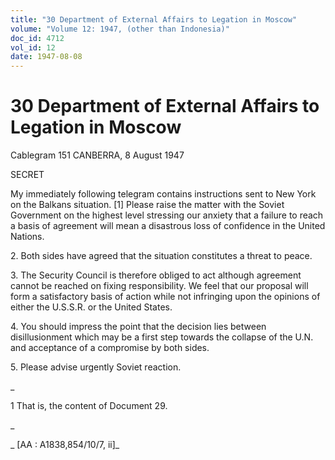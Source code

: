 ```yaml
---
title: "30 Department of External Affairs to Legation in Moscow"
volume: "Volume 12: 1947, (other than Indonesia)"
doc_id: 4712
vol_id: 12
date: 1947-08-08
---
```


# 30 Department of External Affairs to Legation in Moscow

Cablegram 151 CANBERRA, 8 August 1947

SECRET

My immediately following telegram contains instructions sent to New York on the Balkans situation. [1] Please raise the matter with the Soviet Government on the highest level stressing our anxiety that a failure to reach a basis of agreement will mean a disastrous loss of confidence in the United Nations.

2\. Both sides have agreed that the situation constitutes a threat to peace.

3\. The Security Council is therefore obliged to act although agreement cannot be reached on fixing responsibility. We feel that our proposal will form a satisfactory basis of action while not infringing upon the opinions of either the U.S.S.R. or the United States.

4\. You should impress the point that the decision lies between disillusionment which may be a first step towards the collapse of the U.N. and acceptance of a compromise by both sides.

5\. Please advise urgently Soviet reaction.

_

1 That is, the content of Document 29.

_

_ [AA : A1838,854/10/7, ii]_
